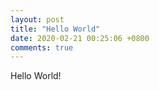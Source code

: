 ```yaml
---
layout: post
title: "Hello World"
date: 2020-02-21 00:25:06 +0800
comments: true
---
```


Hello World!